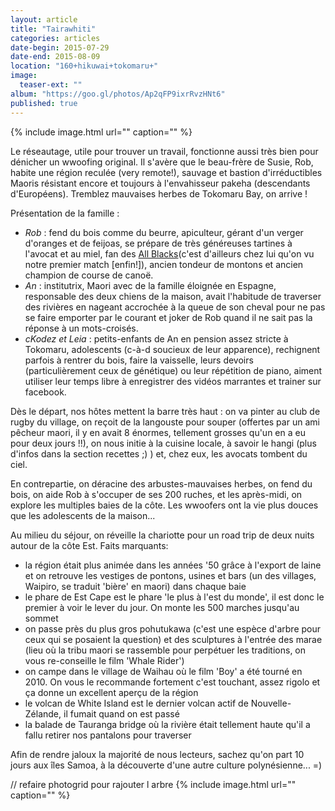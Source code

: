 ```yaml
---
layout: article
title: "Tairawhiti"
categories: articles
date-begin: 2015-07-29
date-end: 2015-08-09
location: "160+hikuwai+tokomaru+"
image: 
  teaser-ext: ""
album: "https://goo.gl/photos/Ap2qFP9ixrRvzHNt6"
published: true
---
```


{% include image.html url="" caption="" %}

Le réseautage, utile pour trouver un travail, fonctionne aussi très bien pour dénicher un wwoofing original. Il s'avère que le beau-frère de Susie, Rob, habite une région reculée (very remote!), sauvage et bastion d'irréductibles Maoris résistant encore et toujours à l'envahisseur pakeha (descendants d'Européens). Tremblez mauvaises herbes de Tokomaru Bay, on arrive !

Présentation de la famille :

- *Rob* : fend du bois comme du beurre, apiculteur, gérant d'un verger d'oranges et de feijoas, se prépare de très généreuses tartines à l'avocat et au miel, fan des [All Blacks](http://www.youtube.com/watch?v=zmM7QeoCP1Y&sns=em)(c'est d'ailleurs chez lui qu'on vu notre premier match [enfin!]), ancien tondeur de montons et ancien champion de course de canoë.
- *An* : institutrix, Maori avec de la famille éloignée en Espagne, responsable des deux chiens de la maison, avait l'habitude de traverser des rivières en nageant accrochée à la queue de son cheval pour ne pas se faire emporter par le courant et joker de Rob quand il ne sait pas la réponse à un mots-croisés.
- *cKodez et Leia* : petits-enfants de An en pension assez stricte à Tokomaru, adolescents (c-à-d soucieux de leur apparence), rechignent parfois à rentrer du bois, faire la vaisselle, leurs devoirs (particulièrement ceux de génétique) ou leur répétition de piano, aiment utiliser leur temps libre à enregistrer des vidéos marrantes et trainer sur facebook.


Dès le départ, nos hôtes mettent la barre très haut : on va pinter au club de rugby du village, on reçoit de la langouste pour souper (offertes par un ami pêcheur maori, il y en avait 8 énormes, tellement grosses qu'un en a eu pour deux jours !!), on nous initie à la cuisine locale, à savoir le hangi (plus d'infos dans la section recettes ;) ) et, chez eux, les avocats tombent du ciel.


En contrepartie, on déracine des arbustes-mauvaises herbes, on fend du bois, on aide Rob à s'occuper de ses 200 ruches, et les après-midi, on explore les multiples baies de la côte. Les wwoofers ont la vie plus douces que les adolescents de la maison...


Au milieu du séjour, on réveille la chariotte pour un road trip de deux nuits autour de la côte Est.
Faits marquants:
- la région était plus animée dans les années '50 grâce à l'export de laine et on retrouve les vestiges de pontons, usines et bars (un des villages, Waipiro, se traduit 'bière' en maori) dans chaque baie
- le phare de Est Cape est le phare 'le plus à l'est du monde', il est donc le premier à voir le lever du jour. On monte les 500 marches jusqu'au sommet
- on passe près du plus gros pohutukawa (c'est une espèce d'arbre pour ceux qui se posaient la question) et des sculptures à l'entrée des marae (lieu où la tribu maori se rassemble pour perpétuer les traditions, on vous re-conseille le film 'Whale Rider')
- on campe dans le village de Waihau où le film 'Boy' a été tourné en 2010. On vous le recommande fortement c'est touchant, assez rigolo et ça donne un excellent aperçu de la région
- le volcan de White Island est le dernier volcan actif de Nouvelle-Zélande, il fumait quand on est passé
- la balade de Tauranga bridge où la rivière était tellement haute qu'il a fallu retirer nos pantalons pour traverser

Afin de rendre jaloux la majorité de nous lecteurs, sachez qu'on part 10 jours aux îles Samoa, à la découverte d'une autre culture polynésienne... =)

// refaire photogrid pour rajouter l arbre
{% include image.html url="" caption="" %}




